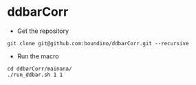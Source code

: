 ddbarCorr
=====

* Get the repository
```
git clone git@github.com:boundino/ddbarCorr.git --recursive
```

* Run the macro
```
cd ddbarCorr/mainana/
./run_ddbar.sh 1 1
```

